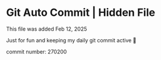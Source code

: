 # Git Auto Commit | Hidden File

This file was added Feb 12, 2025

Just for fun and keeping my daily git commit active 🤪

commit number: 270200
